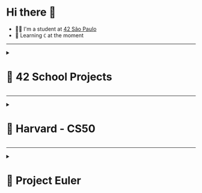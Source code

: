 # Hi there 👋
* 👨‍🎓 I'm a student at [42 São Paulo](https://www.42sp.org.br)
* 🔰 Learning `C` at the moment

---

<details><summary><h1>🚀 42 School Projects</h1></summary>

| Phase | Project | Language | Grade | Start | End | Description | Medal |
| :---: | :--- | :---: | :---: | :---: | :---: | :---: | :---: |
| 1 | [libft](https://github.com/humbertoarndt/libft) | C | 125% | 04/04/2022 | 02/05/2022 | Create a library of basci functions. | [![Libft](https://github.com/humbertoarndt/humbertoarndt/blob/main/42_badges/libftm.png)](https://github.com/humbertoarndt/libft) |
| 1 | [get_next_line](https://github.com/humbertoarndt/get_next_line) | C | 100% | 02/05/2022 | 16/05/2022 | Read a single line from a fd. | [![GNL](https://github.com/humbertoarndt/humbertoarndt/blob/main/42_badges/get_next_linee.png)](https://github.com/humbertoarndt/get_next_line) |
| 1 | [ft_printf](https://github.com/humbertoarndt/ft_printf) | C | 100% | 16/05/2022 | 30/05/2022 | Recreates the printf function. | [![ft_printf](https://github.com/humbertoarndt/humbertoarndt/blob/main/42_badges/ft_printfe.png)](https://github.com/humbertoarndt/ft_printf) |
| 1 | [born2beroot](https://github.com/humbertoarndt/Born2beRoot) | Shell, CLI | 100% | 31/05/2022 | 25/06/2022 | Create a virtual machine. | [![Born2beRoot](https://github.com/humbertoarndt/humbertoarndt/blob/main/42_badges/born2beroote.png)](https://github.com/humbertoarndt/Born2beRoot) |
| 1 | [fdf](https://github.com/humbertoarndt/FdF) | C | 125% | 27/06/2022 | 14/08/2022 | Create a program to represent a landscape as a 3D object as a wireframe. | [![FDF](https://github.com/humbertoarndt/humbertoarndt/blob/main/42_badges/fdfm.png)](https://github.com/humbertoarndt/FdF) |
| 1 | [minitalk](https://github.com/humbertoarndt/minitalk) | C | 115% | 15/08/2022 | 03/09/2022 | Create a small data exchange program using UNIX signals. | [![minitalk](https://github.com/humbertoarndt/humbertoarndt/blob/main/42_badges/minitalkm.png)](https://github.com/humbertoarndt/minitalk) |
| 2 | [push_swap](https://github.com/humbertoarndt/push_swap) | C | 86% | 07/09/2022 | 13/10/2022 | Sort a list o random numbers in the least amount of moves possible. | [![push_swap](https://github.com/humbertoarndt/humbertoarndt/blob/main/42_badges/push_swape.png)](https://github.com/humbertoarndt/push_swap) |
| 2 | [minishell](https://github.com/humbertoarndt/minishell) | C | 101% | 17/10/2022 | 23/01/2023 | In a group, create a miniature shell program. | [![minishell](https://github.com/humbertoarndt/humbertoarndt/blob/main/42_badges/minishellm.png)](https://github.com/humbertoarndt/minishell)
| LABS | [labs-v4](https://github.com/humbertoarndt/labs-v4) | C | Approved | 16/01/2023 | 22/01/2023 | Encode and Decode a file using Huffman Code and shared memory. | No badge |
| 2 | [philosophers](https://github.com/humbertoarndt/philosophers) | C | 100% | 23/01/2023 | 27/01/2023 | Resolve a variation on the famous dining philosophers problem.  | [![philosophers](https://github.com/humbertoarndt/humbertoarndt/blob/main/42_badges/philosopherse.png)](https://github.com/humbertoarndt/philosophers) |
| 2 | [netpractice](https://github.com/humbertoarndt/netpractice) | TCP/IP | 100% | 12/02/2023 | 28/02/2023 | Resolve network errors in a small-scale network training environment. | [![netpractice](https://github.com/humbertoarndt/humbertoarndt/blob/main/42_badges/netpracticee.png)](https://github.com/humbertoarndt/netpractice) |
| 2 | [netpractice](https://github.com/humbertoarndt/cub3D) | C | 101% | 06/03/2023 | 02/04/2023 | Create a 3D game using raycaster. | [![cub3d](https://github.com/humbertoarndt/humbertoarndt/blob/main/42_badges/cub3dm.png)](https://github.com/humbertoarndt/cub3D) |
  
</details>

---

<details><summary><h1>🏫 Harvard - CS50 </h1></summary>

| Week | Project | Language | Grade | Description |
| :---: | :--- | :---: | :---: | :---: |
| 01 | [Hello](https://github.com/humbertoarndt/Harvard_CS50/blob/master/week_1/hello.c) | C | 100% | Create a program that greets an user. |
| 01 | [Mario-less](https://github.com/humbertoarndt/Harvard_CS50/blob/master/week_1/mario_less.c) | C | 100% | Create a left-sided pyramid in C, using `#` for bricks. |
| 01 | [Mario-more](https://github.com/humbertoarndt/Harvard_CS50/blob/master/week_1/mario_more.c) | C | 100% | Create a double-sided pyramid in C, using `#` for bricks. |
| 01 | [Cash](https://github.com/humbertoarndt/Harvard_CS50/blob/master/week_1/cash.c) | C | 100% | Implement a greedy algorithm to calculate coins change. |
| 01 | [Credit](https://github.com/humbertoarndt/Harvard_CS50/blob/master/week_1/credit.c) | C | 100% | Create a program to validate credit cards. |
| 02 | [Readability](https://github.com/humbertoarndt/Harvard_CS50/blob/master/week_2/readability.c) | C | 100% | Create a program to grade a text by the <i>Coleman-Liau index</i> test. |
| 02 | [Caesar](https://github.com/humbertoarndt/Harvard_CS50/blob/master/week_2/caesar.c) | C | 100% | Design and implement a program that encrypts messages using Caesar’s cipher. |
| 02 | [Substitution](https://github.com/humbertoarndt/Harvard_CS50/blob/master/week_2/substitution.c) | C | 100% | Design and implement a program that implements a substitution cipher. |
| 02 | [Scrabble](https://github.com/humbertoarndt/Harvard_CS50/blob/master/week_2/scrabble.c) | C | 100% | Create a program that determines which of two Scrabble words is worth more. |
| 03 | [Plurality](https://github.com/humbertoarndt/Harvard_CS50/blob/master/week_3/plurality.c) | C | 100% | Create a program that runs a plurality election. |
| 03 | [Runoff](https://github.com/humbertoarndt/Harvard_CS50/blob/master/week_3/runoff.c) | C | 100% | Create a program that runs a runoff election. |
| 03 | [Tideman](https://github.com/humbertoarndt/Harvard_CS50/blob/master/week_3/tideman.c) | C | 72% | Create a program that runs a ranked preference election. |
| 03 | [Sort](https://github.com/humbertoarndt/Harvard_CS50/blob/master/week_3/sort.txt) | C | 100% | Identify the sorting methods. |
| 04 | [Filter-less](https://github.com/humbertoarndt/Harvard_CS50/blob/master/week_4/filter-less) | C | 100% | Implement a program that applies filters to BMPs. |
| 04 | [Filter-more](https://github.com/humbertoarndt/Harvard_CS50/blob/master/week_4/filter-more) | C | 100% | Implement a program that applies filters to BMPs. |
| 04 | [Recover](https://github.com/humbertoarndt/Harvard_CS50/blob/master/week_4/recover) | C | 100% | Implement a program that recovers JPEGs from a forensic image. |
  
</details>

---

<details><summary><h1>🧮 Project Euler</h1></summary>
  
| ID | Problem | Language | Solved |
| :---: | :--- | :---: | :---: |
| #001 | [Multiples of 3 or 5](https://github.com/humbertoarndt/project-euler/blob/main/p001.c) | C | 01 Apr 22 (16:44.04) |
| #002 | [Even Fibonacci numbers](https://github.com/humbertoarndt/project-euler/blob/main/p002.c) | C | 06 Dec 22 (19:09.48) |
| #003 | [Largest prime factor](https://github.com/humbertoarndt/project-euler/blob/main/p003.c) | C | 06 Dec 22 (19:52.24) |
| #004 | [Largest palindrome product](https://github.com/humbertoarndt/project-euler/blob/main/p004.c) | C | 12 Dec 22 (20:08.40) |
| #005 | [Smallest multiple](https://github.com/humbertoarndt/project-euler/blob/main/p005.c) | C | 12 Dec 22 (20:32.20) |
| #006 | [Sum square difference](https://github.com/humbertoarndt/project-euler/blob/main/p006.c) | C | 12 Dec 22 (21:33.53) |
| #007 | [10001st prime](https://github.com/humbertoarndt/project-euler/blob/main/p007.c) | C | 13 Dec 22 (17:51.59) |
| #008 | [Largest product in a series](https://github.com/humbertoarndt/project-euler/blob/main/p008.c) | C | 13 Dec 22 (21:10.40) |
| #009 | [Special Pythagorean triplet](https://github.com/humbertoarndt/project-euler/blob/main/p009.c) | C | 14 Dec 22 (16:16.02) |
| #010 | [Summation of primes](https://github.com/humbertoarndt/project-euler/blob/main/p010.c) | C | 15 Dec 22 (15:31.40) |
| #011 | [Largest product in a grid](https://github.com/humbertoarndt/project-euler/blob/main/p011.c) | C | 02 Jan 23 (20:27.58) |
| #012 | [Highly divisible triangular number](https://github.com/humbertoarndt/project-euler/blob/main/p012.c) | C | 06 Jan 23 (15:12.54) |
| #013 | [Large sum](https://github.com/humbertoarndt/project-euler/blob/main/p013.c) | C | 19 Jan 23 (13:08.41) |
| #014 | [Longest Collatz sequence](https://github.com/humbertoarndt/project-euler/blob/main/p014.c) | C | 19 Jan 23 (16:00.26) |
| #015 | [Lattice paths](https://github.com/humbertoarndt/project-euler/blob/main/p015.c) | C | 24 Feb 23 (12:40.46) |
  
</details>
